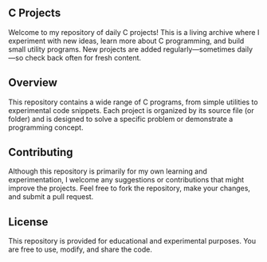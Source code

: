 ## C Projects

Welcome to my repository of daily C projects! This is a living archive where I experiment with new ideas, learn more about C programming, and build small utility programs. New projects are added regularly—sometimes daily—so check back often for fresh content.

## Overview

This repository contains a wide range of C programs, from simple utilities to experimental code snippets. Each project is organized by its source file (or folder) and is designed to solve a specific problem or demonstrate a programming concept.

## Contributing

Although this repository is primarily for my own learning and experimentation, I welcome any suggestions or contributions that might improve the projects. Feel free to fork the repository, make your changes, and submit a pull request.

## License

This repository is provided for educational and experimental purposes. You are free to use, modify, and share the code. 
